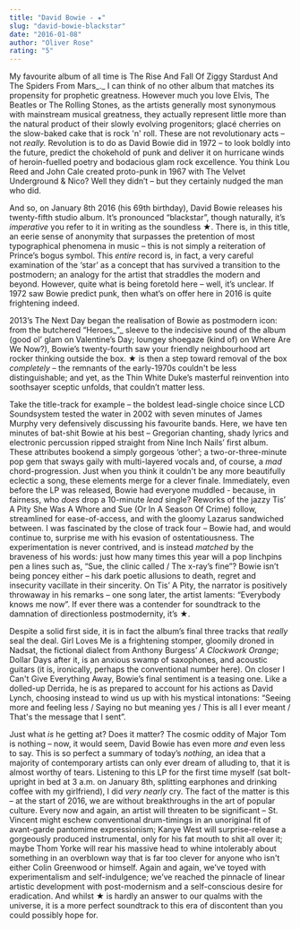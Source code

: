 ```yaml
---
title: "David Bowie - ★"
slug: "david-bowie-blackstar"
date: "2016-01-08"
author: "Oliver Rose"
rating: "5"
---
```


My favourite album of all time is The Rise And Fall Of Ziggy Stardust And The Spiders From Mars_._ I can think of no other album that matches its propensity for prophetic greatness. However much you love Elvis, The Beatles or The Rolling Stones, as the artists generally most synonymous with mainstream musical greatness, they actually represent little more than the natural product of their slowly evolving progenitors; glacé cherries on the slow-baked cake that is rock 'n' roll. These are not revolutionary acts – not _really._ Revolution is to do as David Bowie did in 1972 – to look boldly into the future, predict the chokehold of punk and deliver it on hurricane winds of heroin-fuelled poetry and bodacious glam rock excellence. You think Lou Reed and John Cale created proto-punk in 1967 with The Velvet Underground & Nico? Well they didn’t – but they certainly nudged the man who did.

And so, on January 8th 2016 (his 69th birthday), David Bowie releases his twenty-fifth studio album. It’s pronounced “blackstar”, though naturally, it’s _imperative_ you refer to it in writing as the soundless ★. There is, in this title, an eerie sense of anonymity that surpasses the pretention of most typographical phenomena in music – this is not simply a reiteration of Prince’s bogus symbol. This _entire_ record is, in fact, a very careful examination of the ‘star’ as a concept that has survived a transition to the postmodern; an analogy for the artist that straddles the modern and beyond. However, quite what is being foretold here – well, it’s unclear. If 1972 saw Bowie predict punk, then what’s on offer here in 2016 is quite frightening indeed.

2013’s The Next Day began the realisation of Bowie as postmodern icon: from the butchered “Heroes_”_ sleeve to the indecisive sound of the album (good ol’ glam on Valentine’s Day; loungey shoegaze (kind of) on Where Are We Now?), Bowie’s twenty-fourth saw your friendly neighbourhood art rocker thinking outside the box. ★ is then a step toward removal of the box _completely –_ the remnants of the early-1970s couldn't be less distinguishable; and yet, as the Thin White Duke’s masterful reinvention into soothsayer sceptic unfolds, that couldn’t matter less.

Take the title-track for example – the boldest lead-single choice since LCD Soundsystem tested the water in 2002 with seven minutes of James Murphy very defensively discussing his favourite bands. Here, we have ten minutes of bat-shit Bowie at his best – Gregorian chanting, shady lyrics and electronic percussion ripped straight from Nine Inch Nails’ first album. These attributes bookend a simply gorgeous ‘other’; a two-or-three-minute pop gem that sways gaily with multi-layered vocals and, of course, a _mad_ chord-progression. Just when you think it couldn't be any more beautifully eclectic a song, these elements merge for a clever finale. Immediately, even before the LP was released, Bowie had everyone muddled - because, in fairness, who _does_ drop a 10-minute _lead_ single? Reworks of the jazzy Tis’ A Pity She Was A Whore and Sue (Or In A Season Of Crime) follow, streamlined for ease-of-access, and with the gloomy Lazarus sandwiched between. I was fascinated by the close of track four – Bowie had, and would continue to, surprise me with his evasion of ostentatiousness. The experimentation is never contrived, and is instead _matched_ by the braveness of his words: just how many times this year will a pop linchpins pen a lines such as, “Sue, the clinic called / The x-ray’s fine”? Bowie isn’t being poncey either – his dark poetic allusions to death, regret and insecurity vacillate in their sincerity. On Tis’ A Pity, the narrator is positively throwaway in his remarks – one song later, the artist laments: “Everybody knows me now”. If ever there was a contender for soundtrack to the damnation of directionless postmodernity, it’s ★.

Despite a solid first side, it is in fact the album’s final three tracks that _really_ seal the deal. Girl Loves Me is a frightening stomper, gloomily droned in Nadsat, the fictional dialect from Anthony Burgess’ _A Clockwork Orange_; Dollar Days after it, is an anxious swamp of saxophones, and acoustic guitars (it is, ironically, perhaps the conventional number here). On closer I Can't Give Everything Away, Bowie’s final sentiment is a teasing one. Like a dolled-up Derrida, he is as prepared to account for his actions as David Lynch, choosing instead to wind us up with his mystical intonations: “Seeing more and feeling less / Saying no but meaning yes / This is all I ever meant / That's the message that I sent”.

Just what _is_ he getting at? Does it matter? The cosmic oddity of Major Tom is nothing – now, it would seem, David Bowie has even more _and_ even less to say. This is so perfect a summary of today’s _nothing_, an idea that a majority of contemporary artists can only ever dream of alluding to, that it is almost worthy of tears. Listening to this LP for the first time myself (sat bolt-upright in bed at 3 a.m. on January 8th, splitting earphones and drinking coffee with my girlfriend), I did _very nearly_ cry. The fact of the matter is this – at the start of 2016, we are without breakthroughs in the art of popular culture. Every now and again, an artist will threaten to be significant – St. Vincent might eschew conventional drum-timings in an unoriginal fit of avant-garde pantomime expressionism; Kanye West will surprise-release a gorgeously produced instrumental, only for his fat mouth to shit all over it; maybe Thom Yorke will rear his massive head to whine intolerably about something in an overblown way that is far too clever for anyone who isn't either Colin Greenwood or himself. Again and again, we’ve toyed with experimentalism and self-indulgence; we’ve reached the pinnacle of linear artistic development with post-modernism and a self-conscious desire for eradication. And whilst ★ is hardly an answer to our qualms with the universe, it is a more perfect soundtrack to this era of discontent than you could possibly hope for.
